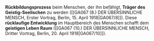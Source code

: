 
**Rückbildungsprozess** beim Menschen, der ihn befähigt, **Träger des Geistig-Seelischen** zu werden ([[GA067 (8.) DER ÜBERSINNLICHE MENSCH, Erster Vortrag, Berlin, 15. April 1918|GA067/8]]). Diese **rücklaufige Entwicklung** im Hauptbereich des Menschen schafft dem **geistigen Leben Raum** ([[GA067 (10.) DER ÜBERSINNLICHE MENSCH, Dritter Vortrag, Berlin, 20. April 1918|GA067/10]]).

